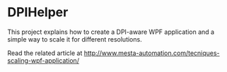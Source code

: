 DPIHelper
=========

This project explains how to create a DPI-aware WPF application and a simple way to scale it for different resolutions.

Read the related article at http://www.mesta-automation.com/tecniques-scaling-wpf-application/
